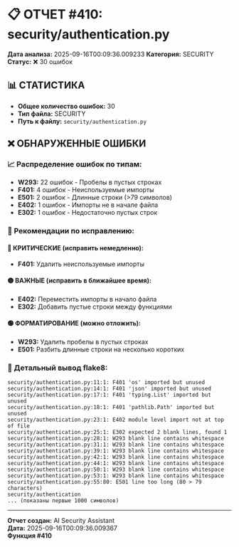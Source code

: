 # 📋 ОТЧЕТ #410: security/authentication.py

**Дата анализа:** 2025-09-16T00:09:36.009233
**Категория:** SECURITY
**Статус:** ❌ 30 ошибок

## 📊 СТАТИСТИКА

- **Общее количество ошибок:** 30
- **Тип файла:** SECURITY
- **Путь к файлу:** `security/authentication.py`

## ❌ ОБНАРУЖЕННЫЕ ОШИБКИ

### 📈 Распределение ошибок по типам:

- **W293:** 22 ошибок - Пробелы в пустых строках
- **F401:** 4 ошибок - Неиспользуемые импорты
- **E501:** 2 ошибок - Длинные строки (>79 символов)
- **E402:** 1 ошибок - Импорты не в начале файла
- **E302:** 1 ошибок - Недостаточно пустых строк

### 🎯 Рекомендации по исправлению:

#### 🔴 КРИТИЧЕСКИЕ (исправить немедленно):
- **F401:** Удалить неиспользуемые импорты

#### 🟡 ВАЖНЫЕ (исправить в ближайшее время):
- **E402:** Переместить импорты в начало файла
- **E302:** Добавить пустые строки между функциями

#### 🟢 ФОРМАТИРОВАНИЕ (можно отложить):
- **W293:** Удалить пробелы в пустых строках
- **E501:** Разбить длинные строки на несколько коротких

### 📝 Детальный вывод flake8:

```
security/authentication.py:11:1: F401 'os' imported but unused
security/authentication.py:14:1: F401 'json' imported but unused
security/authentication.py:17:1: F401 'typing.List' imported but unused
security/authentication.py:18:1: F401 'pathlib.Path' imported but unused
security/authentication.py:23:1: E402 module level import not at top of file
security/authentication.py:25:1: E302 expected 2 blank lines, found 1
security/authentication.py:28:1: W293 blank line contains whitespace
security/authentication.py:31:1: W293 blank line contains whitespace
security/authentication.py:39:1: W293 blank line contains whitespace
security/authentication.py:42:1: W293 blank line contains whitespace
security/authentication.py:44:1: W293 blank line contains whitespace
security/authentication.py:50:1: W293 blank line contains whitespace
security/authentication.py:53:1: W293 blank line contains whitespace
security/authentication.py:55:80: E501 line too long (80 > 79 characters)
security/authentication
... (показаны первые 1000 символов)
```

---
**Отчет создан:** AI Security Assistant  
**Дата:** 2025-09-16T00:09:36.009367  
**Функция #410**
